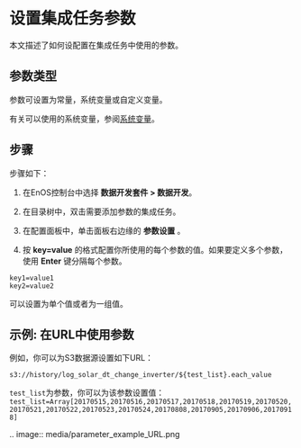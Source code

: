 # 设置集成任务参数

本文描述了如何设配置在集成任务中使用的参数。

## 参数类型<parameters>

参数可设置为常量，系统变量或自定义变量。

有关可以使用的系统变量，参阅[系统变量](../data_ide/system_variables)。


## 步骤<procedure>

步骤如下：

1. 在EnOS控制台中选择 **数据开发套件 > 数据开发**。

2. 在目录树中，双击需要添加参数的集成任务。

3. 在配置面板中，单击面板右边缘的 **参数设置** 。

4. 按 **key=value** 的格式配置你所使用的每个参数的值。如果要定义多个参数，使用 **Enter** 键分隔每个参数。

```
key1=value1
key2=value2
```
可以设置为单个值或者为一组值。
<!--Vivian: @weiwei, please list the syntax how to set value array-->


## 示例: 在URL中使用参数<example>

例如，你可以为S3数据源设置如下URL：

  `s3://history/log_solar_dt_change_inverter/${test_list}.each_value`

`test_list`为参数，你可以为该参数设置值： `test_list=Array[20170515,20170516,20170517,20170518,20170519,20170520,20170521,20170522,20170523,20170524,20170808,20170905,20170906,20170918]`

.. image:: media/parameter_example_URL.png

<!--end-->
